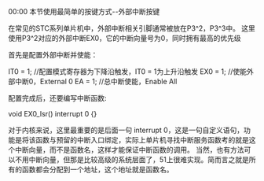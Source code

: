 00:00
本节使用最简单的按键方式--外部中断按键

在常见的STC系列单片机中，外部中断相关引脚通常被放在P3^2，P3^3中。
这里使用P3^2对应的外部中断EX0，它的中断向量号为0，同时拥有最高的优先级

首先是配置外部中断并使能：

IT0 = 1;  //配置模式寄存器为下降沿触发，IT0 = 1为上升沿触发
EX0 = 1;  //使能外部中断0，External 0
EA = 1;   //总中断使能，Enable All

配置完成后，还要编写中断函数:

void EX0_Isr()  interrupt 0
{}

对于内核来说，这里最重要的是后面一句 interrupt 0，这是一句自定义语句，功能是将该函数与预留的中断入口绑定，实际上单片机寻找中断服务函数考的就是这个中断向量，而不是函数名，这样才能保证中断函数的调用。
当然，也有方法可以不用中断向量，但那是比较高级的系统层面了，51上很难实现。简而言之就是所有的函数都会分配到一个地址，这个地址就是函数名。
